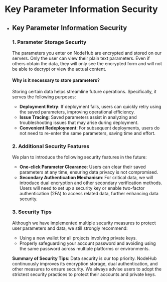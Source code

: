 # Key Parameter Information Security

*   ## Key Parameter Information Security

    ### 1. Parameter Storage Security

    The parameters you enter on NodeHub are encrypted and stored on our servers. Only the user can view their plain text parameters. Even if others obtain the data, they will only see the encrypted form and will not be able to decrypt or view the actual content.

    #### Why is it necessary to store parameters?

    Storing certain data helps streamline future operations. Specifically, it serves the following purposes:

    * **Deployment Retry**: If deployment fails, users can quickly retry using the saved parameters, improving operational efficiency.
    * **Issue Tracing**: Saved parameters assist in analyzing and troubleshooting issues that may arise during deployment.
    * **Convenient Redeployment**: For subsequent deployments, users do not need to re-enter the same parameters, saving time and effort.

    ### 2. Additional Security Features

    We plan to introduce the following security features in the future:

    * **One-click Parameter Clearance**: Users can clear their saved parameters at any time, ensuring data privacy is not compromised.
    * **Secondary Authentication Mechanism**: For critical data, we will introduce dual encryption and other secondary verification methods. Users will need to set up a security key or enable two-factor authentication (2FA) to access related data, further enhancing data security.

    ### 3. Security Tips

    Although we have implemented multiple security measures to protect user parameters and data, we still strongly recommend:

    * Using a new wallet for all projects involving private keys.
    * Properly safeguarding your account password and avoiding using the same password across multiple platforms or environments.

    **Summary of Security Tips**: Data security is our top priority. NodeHub continuously improves its encryption storage, dual authentication, and other measures to ensure security. We always advise users to adopt the strictest security practices to protect their accounts and private keys.
